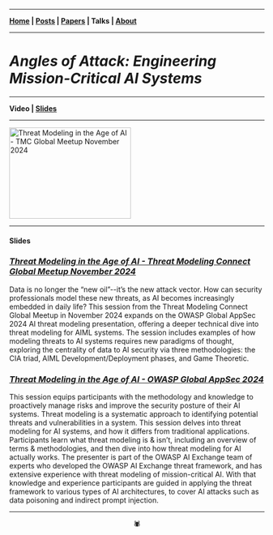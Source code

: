 -------

**[Home](https://anglesofattack.io/) \| [Posts](https://anglesofattack.io/posts.html) \| [Papers](https://anglesofattack.io/papers.html) \| Talks \| [About](https://anglesofattack.io/about.html)**

-------

# *Angles of Attack: Engineering Mission-Critical AI Systems*

-------

**Video \| [Slides](#slides)**

-------

<a href="http://www.youtube.com/watch?feature=player_embedded&v=cTbAD9K_FqA&t=206s" target="_blank">
 <img src="https://img.youtube.com/vi/cTbAD9K_FqA/0.jpg" alt="Threat Modeling in the Age of AI - TMC Global Meetup November 2024" width="240" height="180" border="0" />
</a>

-------

#### Slides

### *<a href="https://zenodo.org/records/14248926" target="_blank" rel="noopener noreferrer">Threat Modeling in the Age of AI - Threat Modeling Connect Global Meetup November 2024 </a>*

Data is no longer the “new oil”--it’s the new attack vector. How can security professionals model these new threats, as AI becomes increasingly embedded in daily life? This session from the Threat Modeling Connect Global Meetup in November 2024 expands on the OWASP Global AppSec 2024 AI threat modeling presentation, offering a deeper technical dive into threat modeling for AIML systems. The session includes examples of how modeling threats to AI systems requires new paradigms of thought, exploring the centrality of data to AI security via three methodologies: the CIA triad, AIML Development/Deployment phases, and Game Theoretic.

### *<a href="https://zenodo.org/records/14249000" target="_blank" rel="noopener noreferrer">Threat Modeling in the Age of AI - OWASP Global AppSec 2024 </a>*

This session equips participants with the methodology and knowledge to proactively manage risks and improve the security posture of their AI systems. Threat modeling is a systematic approach to identifying potential threats and vulnerabilities in a system. This session delves into threat modeling for AI systems, and how it differs from traditional applications. Participants learn what threat modeling is & isn’t, including an overview of terms & methodologies, and then dive into how threat modeling for AI actually works. The presenter is part of the OWASP AI Exchange team of experts who developed the OWASP AI Exchange threat framework, and has extensive experience with threat modeling of mission-critical AI. With that knowledge and experience participants are guided in applying the threat framework to various types of AI architectures, to cover AI attacks such as data poisoning and indirect prompt injection. 

-------

<div align="center">🕷</div>
